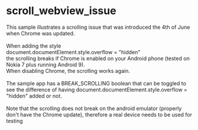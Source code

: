 # scroll_webview_issue
This sample illustrates a scrolling issue that was introduced the 4th of June when Chrome was updated.<br/><br/>
When adding the style <br/>document.documentElement.style.overflow = "hidden" <br/> the scrolling breaks if Chrome is enabled on your Android phone (tested on Nokia 7 plus running Android 9). <br/>When disabling Chrome, the scrolling works again.<br/><br/>
The sample app has a BREAK_SCROLLING boolean that can be toggled to see the difference of having 
document.documentElement.style.overflow = "hidden" 
added or not.<br/><br/>
Note that the scrolling does not break on the android emulator (properly don't have the Chrome update), therefore a real device needs to be used for testing
